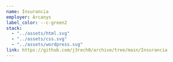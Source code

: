 ```yaml
---
name: Insurancia
employer: Arcanys
label_color: --c-green2
stack:
  - "../assets/html.svg"
  - "../assets/css.svg"
  - "../assets/wordpress.svg"
link: https://github.com/j3rech0/archive/tree/main/Insurancia
---
```

